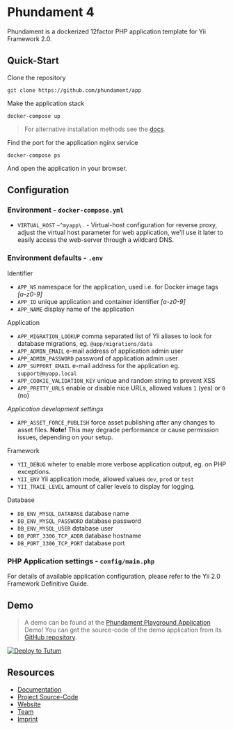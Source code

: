 Phundament 4
============

Phundament is a dockerized 12factor PHP application template for Yii Framework 2.0.

Quick-Start
-----------

Clone the repository

    git clone https://github.com/phundament/app 

Make the application stack

    docker-compose up

> For alternative installation methods see the [docs](docs/20-installation-composer.md).

Find the port for the application nginx service

    docker-compose ps
    
And open the application in your browser.    

Configuration
-------------

### Environment - `docker-compose.yml`
     
 - `VIRTUAL_HOST` `~^myapp\.` - Virtual-host configuration for reverse proxy, adjust the virtual host parameter 
    for web application, we'll use it later to easily access the web-server through a wildcard DNS.


### Environment defaults - `.env`

Identifier

 - `APP_NS` namespace for the application, used i.e. for Docker image tags *[a-z0-9]*
 - `APP_ID` unique application and container identifier *[a-z0-9]*
 - `APP_NAME` display name of the application

Application
 
 - `APP_MIGRATION_LOOKUP` comma separated list of Yii aliases to look for database migrations, eg. `@app/migrations/data`
 - `APP_ADMIN_EMAIL` e-mail address of application admin user
 - `APP_ADMIN_PASSWORD` password of application admin user
 - `APP_SUPPORT_EMAIL` e-mail address for the application eg. `support@myapp.local`
 - `APP_COOKIE_VALIDATION_KEY` unique and random string to prevent XSS
 - `APP_PRETTY_URLS` enable or disable nice URLs, allowed values `1` (yes) or `0` (no)

*Application development settings*

 - `APP_ASSET_FORCE_PUBLISH` force asset publishing after any changes to asset files. **Note!** This may degrade performance or cause permission issues, depending on your setup.

 Framework
 
 - `YII_DEBUG` wheter to enable more verbose application output, eg. on PHP exceptions.
 - `YII_ENV` Yii application mode, allowed values `dev`, `prod` or `test`
 - `YII_TRACE_LEVEL` amount of caller levels to display for logging.
 
 Database
 
 - `DB_ENV_MYSQL_DATABASE` database name
 - `DB_ENV_MYSQL_PASSWORD` database password
 - `DB_ENV_MYSQL_USER` database user
 - `DB_PORT_3306_TCP_ADDR` database hostname
 - `DB_PORT_3306_TCP_PORT` database port

### PHP Application settings - `config/main.php`

For details of available application configuration, please refer to the Yii 2.0 Framework Definitive Guide. 


Demo
----

> A demo can be found at  the [Phundament Playground Application](https://github.com/phundament/playground/blob/master/README.md#phundament-developer-playground) Demo! 
> You can get the source-code of the demo application from its [GitHub repository](https://github.com/phundament/playground).

[![Deploy to Tutum](https://s.tutum.co/deploy-to-tutum.svg)](https://dashboard.tutum.co/stack/deploy/)

Resources
---------

- [Documentation](docs/README.md)
- [Project Source-Code](https://github.com/phundament/app)
- [Website](http://phundament.com)
- [Team](https://github.com/orgs/phundament/teams)
- [Imprint](http://herzogkommunikation.de/de/impressum-7.html)
